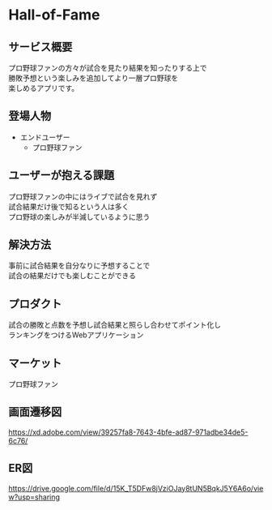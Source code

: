 # Hall-of-Fame

## サービス概要
プロ野球ファンの方々が試合を見たり結果を知ったりする上で<br>
勝敗予想という楽しみを追加してより一層プロ野球を<br>
楽しめるアプリです。


## 登場人物
- エンドユーザー
    - プロ野球ファン

## ユーザーが抱える課題
プロ野球ファンの中にはライブで試合を見れず<br>
試合結果だけ後で知るという人は多く<br>
プロ野球の楽しみが半減しているように思う


## 解決方法
事前に試合結果を自分なりに予想することで<br>
試合の結果だけでも楽しむことができる

## プロダクト
試合の勝敗と点数を予想し試合結果と照らし合わせてポイント化し<br>
ランキングをつけるWebアプリケーション

## マーケット
プロ野球ファン

## 画面遷移図
https://xd.adobe.com/view/39257fa8-7643-4bfe-ad87-971adbe34de5-6c76/

## ER図
https://drive.google.com/file/d/15K_T5DFw8jVziOJay8tUN5BqkJ5Y6A6o/view?usp=sharing

